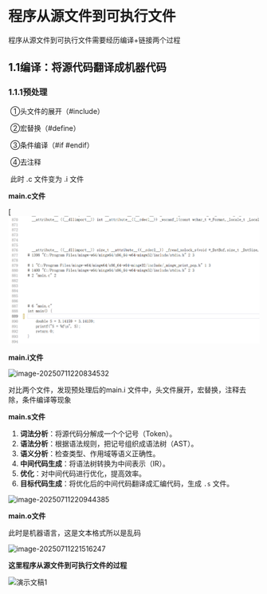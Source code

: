 # 程序从源文件到可执行文件

程序从源文件到可执行文件需要经历编译+链接两个过程

## 1.1编译：将源代码翻译成机器代码

### 1.1.1预处理

​	①头文件的展开（#include）

​	②宏替换（#define）

​	③条件编译（#if 	#endif）

​	④去注释

​	此时 .c 文件变为 .i 文件

**main.c文件**

[![main.c](https://github.com/dai-yu-tao/PictureRespository/blob/main/main.i)

**main.i文件**

![image-20250711220834532](C:\Users\daiyutao\AppData\Roaming\Typora\typora-user-images\image-20250711220834532.png)

对比两个文件，发现预处理后的main.i 文件中，头文件展开，宏替换，注释去除，条件编译等现象

**main.s文件**

1. **词法分析**：将源代码分解成一个个记号（Token）。
2. **语法分析**：根据语法规则，把记号组织成语法树（AST）。
3. **语义分析**：检查类型、作用域等语义正确性。
4. **中间代码生成**：将语法树转换为中间表示（IR）。
5. **优化**：对中间代码进行优化，提高效率。
6. **目标代码生成**：将优化后的中间代码翻译成汇编代码，生成 `.s` 文件。

![image-20250711220944385](C:\Users\daiyutao\AppData\Roaming\Typora\typora-user-images\image-20250711220944385.png)

**main.o文件**

此时是机器语言，这是文本格式所以是乱码

![image-20250711221516247](C:\Users\daiyutao\AppData\Roaming\Typora\typora-user-images\image-20250711221516247.png)

**这里程序从源文件到可执行文件的过程**

![演示文稿1](C:\Users\daiyutao\Desktop\Csharp\笔记\演示文稿1.png)



